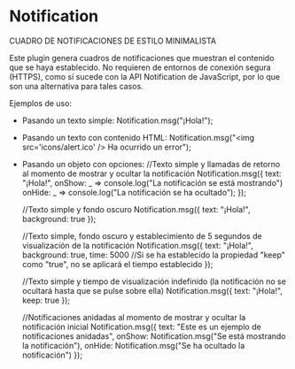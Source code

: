 # Notification
CUADRO DE NOTIFICACIONES DE ESTILO MINIMALISTA

Este plugin genera cuadros de notificaciones que muestran el contenido que se haya establecido. No requieren de entornos de conexión segura (HTTPS), como sí sucede con la API Notification de JavaScript, por lo que son una alternativa para tales casos.

Ejemplos de uso:

- Pasando un texto simple:
 	Notification.msg("¡Hola!");
	
- Pasando un texto con contenido HTML:
 	Notification.msg("&lt;img src='icons/alert.ico' /&gt; Ha ocurrido un error");
	
- Pasando un objeto con opciones:
 	//Texto simple y llamadas de retorno al momento de mostrar y ocultar la notificación
 	Notification.msg({
 		text: "¡Hola!",
 		onShow: _ => console.log("La notificación se está mostrando")
 		onHide: _ => console.log("La notificación se ha ocultado");
 	});
	
	//Texto simple y fondo oscuro
	Notification.msg({
		text: "¡Hola!",
		background: true
	});
	
	//Texto simple, fondo oscuro y establecimiento de 5 segundos de visualización de la notificación
	Notification.msg({
		text: "¡Hola!",
		background: true,
		time: 5000 //Si se ha establecido la propiedad "keep" como "true", no se aplicará el tiempo establecido
	});
	
	//Texto simple y tiempo de visualización indefinido (la notificación no se ocultará hasta que se pulse sobre ella)
	Notification.msg({
		text: "¡Hola!",
		keep: true
	});
	
	//Notificaciones anidadas al momento de mostrar y ocultar la notificación inicial
	Notification.msg({
		text: "Este es un ejemplo de notificaciones anidadas",
		onShow: Notification.msg("Se está mostrando la notificación"),
		onHide: Notification.msg("Se ha ocultado la notificación")
	});

